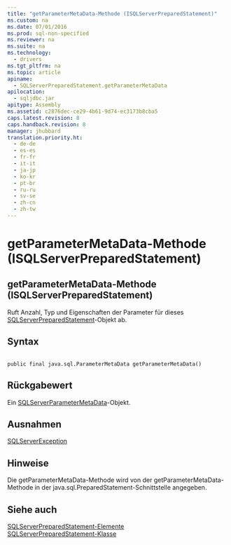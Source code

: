 ```yaml
---
title: "getParameterMetaData-Methode (ISQLServerPreparedStatement)"
ms.custom: na
ms.date: 07/01/2016
ms.prod: sql-non-specified
ms.reviewer: na
ms.suite: na
ms.technology: 
  - drivers
ms.tgt_pltfrm: na
ms.topic: article
apiname: 
  - SQLServerPreparedStatement.getParameterMetaData
apilocation: 
  - sqljdbc.jar
apitype: Assembly
ms.assetid: c2876dec-ce29-4b61-9d74-ec3173b8cba5
caps.latest.revision: 8
caps.handback.revision: 8
manager: jhubbard
translation.priority.ht: 
  - de-de
  - es-es
  - fr-fr
  - it-it
  - ja-jp
  - ko-kr
  - pt-br
  - ru-ru
  - sv-se
  - zh-cn
  - zh-tw
---
```

# getParameterMetaData-Methode (ISQLServerPreparedStatement)
    
## getParameterMetaData\-Methode \(ISQLServerPreparedStatement\)  
 Ruft Anzahl, Typ und Eigenschaften der Parameter für dieses [SQLServerPreparedStatement](../content/SQLServerPreparedStatement-Class.md)\-Objekt ab.  
  
## Syntax  
  
```  
  
public final java.sql.ParameterMetaData getParameterMetaData()  
```  
  
## Rückgabewert  
 Ein [SQLServerParameterMetaData](../content/SQLServerParameterMetaData-Class.md)\-Objekt.  
  
## Ausnahmen  
 [SQLServerException](../content/SQLServerException-Class.md)  
  
## Hinweise  
 Die getParameterMetaData\-Methode wird von der getParameterMetaData\-Methode in der java.sql.PreparedStatement\-Schnittstelle angegeben.  
  
## Siehe auch  
 [SQLServerPreparedStatement-Elemente](../content/SQLServerPreparedStatement-Members.md)   
 [SQLServerPreparedStatement-Klasse](../content/SQLServerPreparedStatement-Class.md)  
  
  
